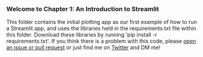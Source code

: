 ### Welcome to Chapter 1: An Introduction to Streamlit

This folder contains the initial plotting app as our first example of how to run a Streamlit app, and uses the libraries held in the requirements.txt file within this folder. Download these libraries by running 'pip install -r requirements.txt'. 
If you think there is a problem with this code, please [open an issue or pull request](https://docs.github.com/en/desktop/contributing-and-collaborating-using-github-desktop/working-with-your-remote-repository-on-github-or-github-enterprise/creating-an-issue-or-pull-request) or just find me on [Twitter](https://www.twitter.com/tylerjrichards) and DM me! 